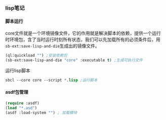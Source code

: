 ### lisp笔记

#### 脚本运行

core文件就是一个环境镜像文件，它的作用就是解决脚本的依赖，提供一个运行时环境包，含了当时运行时刻所有状态，我们可以先加载所有的必须条件后，用`sb-ext:save-lisp-and-die`生成出的镜像文件。

```lisp
(ql:quickload "") ;安装依赖包
(sb-ext:save-lisp-and-die "core" :executable t) ;生成可执行文件
```

运行lisp脚本

```lisp
sbcl --core core --script *.lisp ;运行脚本
```

#### asdf包管理

```lisp
(require :asdf)
(load "*.asd")
(asdf :load-system "") ; 加载模块
```

